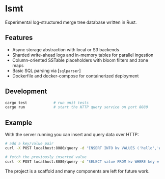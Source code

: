 # lsmt

Experimental log-structured merge tree database written in Rust.

## Features

- Async storage abstraction with local or S3 backends
- Sharded write-ahead logs and in-memory tables for parallel ingestion
- Column-oriented SSTable placeholders with bloom filters and zone maps
- Basic SQL parsing via [`sqlparser`]
- Dockerfile and docker-compose for containerized deployment

## Development

```bash
cargo test            # run unit tests
cargo run             # start the HTTP query service on port 8080
```

## Example

With the server running you can insert and query data over HTTP:

```bash
# add a key/value pair
curl -X POST localhost:8080/query -d "INSERT INTO kv VALUES ('hello','world')"

# fetch the previously inserted value
curl -X POST localhost:8080/query -d "SELECT value FROM kv WHERE key = 'hello'"
```

The project is a scaffold and many components are left for future work.
